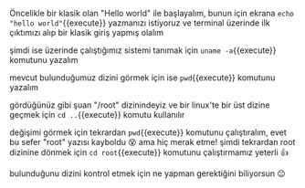 Öncelikle bir klasik olan "Hello world" ile başlayalım, bunun için ekrana 
`echo "hello world"`{{execute}} yazmanızı istiyoruz ve terminal üzerinde ilk çıktımızı alıp bir klasik giriş yapmış olalım 

şimdi ise üzerinde çalıştığımız sistemi tanımak için `uname -a`{{execute}}  komutunu yazalım

mevcut bulunduğumuz dizini görmek için ise `pwd`{{execute}}  komutunu yazalım

gördüğünüz gibi şuan "/root" dizinindeyiz ve bir linux'te bir üst dizine geçmek için `cd ..`{{execute}} komutu kullanılır

değişimi görmek için tekrardan `pwd`{{execute}} komutunu çalıştıralım, evet bu sefer "root" yazısı kayboldu 😵 ama hiç merak etme! şimdi tekrardan root dizinine dönmek için `cd root`{{execute}} komutunu çalıştırmamız yeterli 👍

bulunduğunu dizini kontrol etmek için ne yapman gerektiğini biliyorsun 😉